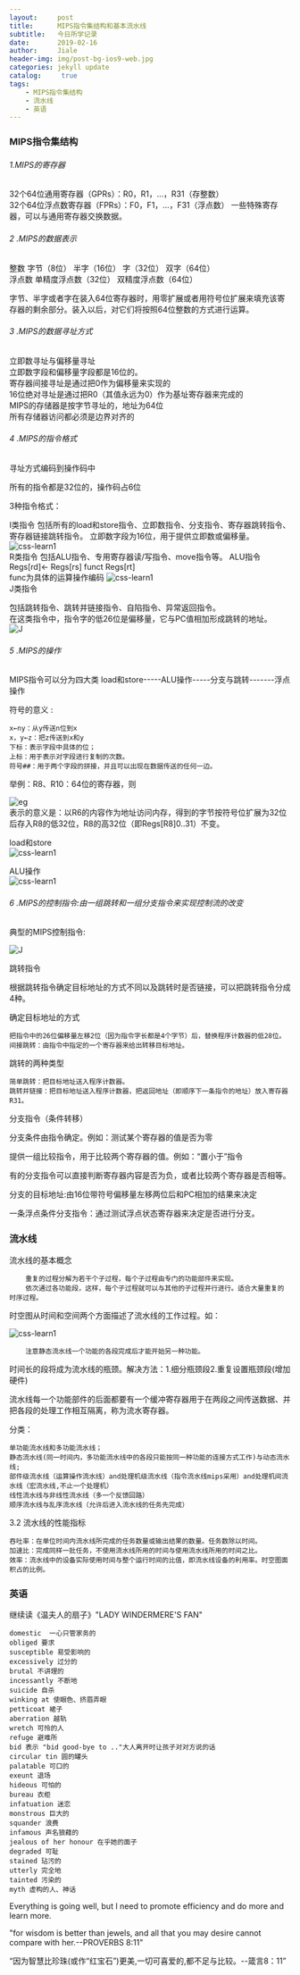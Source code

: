 ```yaml
---
layout:     post
title:      MIPS指令集结构和基本流水线
subtitle:   今日所学记录
date:       2019-02-16
author:     Jiale
header-img: img/post-bg-ios9-web.jpg
categories: jekyll update
catalog: 	 true
tags:
    - MIPS指令集结构
    - 流水线
    - 英语
---
```


### MIPS指令集结构
###### 1.MIPS的寄存器
32个64位通用寄存器（GPRs）：R0，R1，…，R31（存整数）  
32个64位浮点数寄存器（FPRs）：F0，F1，…，F31（浮点数）
一些特殊寄存器，可以与通用寄存器交换数据。
	

###### 2 .MIPS的数据表示
整数
字节（8位）   半字（16位）
字（32位）    双字（64位）  
浮点数
单精度浮点数（32位）  双精度浮点数（64位）

字节、半字或者字在装入64位寄存器时，用零扩展或者用符号位扩展来填充该寄存器的剩余部分。装入以后，对它们将按照64位整数的方式进行运算。

	

###### 3 .MIPS的数据寻址方式
立即数寻址与偏移量寻址  
立即数字段和偏移量字段都是16位的。  
寄存器间接寻址是通过把0作为偏移量来实现的  
16位绝对寻址是通过把R0（其值永远为0）作为基址寄存器来完成的  
MIPS的存储器是按字节寻址的，地址为64位  
所有存储器访问都必须是边界对齐的
###### 4 .MIPS的指令格式
寻址方式编码到操作码中

所有的指令都是32位的，操作码占6位

3种指令格式：

I类指令
包括所有的load和store指令、立即数指令、分支指令、寄存器跳转指令、寄存器链接跳转指令。
立即数字段为16位，用于提供立即数或偏移量。  
![css-learn1](/img/I-Instru.png)  
R类指令
包括ALU指令、专用寄存器读/写指令、move指令等。
ALU指令
      Regs[rd]← Regs[rs] funct Regs[rt]  
      func为具体的运算操作编码
![css-learn1](/img/I-Instru.png)  
J类指令

包括跳转指令、跳转并链接指令、自陷指令、异常返回指令。  
在这类指令中，指令字的低26位是偏移量，它与PC值相加形成跳转的地址。  
![J](/img/J-Instru.png)

###### 5 .MIPS的操作
MIPS指令可以分为四大类
load和store-----ALU操作-----分支与跳转-------浮点操作

符号的意义 :

	x←ny：从y传送n位到x
	x，y←z：把z传送到x和y 
	下标：表示字段中具体的位；
	上标：用于表示对字段进行复制的次数。
	符号##：用于两个字段的拼接，并且可以出现在数据传送的任何一边。
举例：R8、R10：64位的寄存器，则

![eg](/img/eg.png)  
表示的意义是：以R6的内容作为地址访问内存，得到的字节按符号位扩展为32位后存入R8的低32位，R8的高32位（即Regs[R8]0..31）不变。 
 
load和store  
![css-learn1](/img/LS.png)

ALU操作  
![css-learn1](/img/ALU.png)

###### 6 .MIPS的控制指令:由一组跳转和一组分支指令来实现控制流的改变
典型的MIPS控制指令:

 ![J](/img/J.png)

跳转指令

根据跳转指令确定目标地址的方式不同以及跳转时是否链接，可以把跳转指令分成4种。

确定目标地址的方式

	把指令中的26位偏移量左移2位（因为指令字长都是4个字节）后，替换程序计数器的低28位。
	间接跳转：由指令中指定的一个寄存器来给出转移目标地址。

跳转的两种类型

	简单跳转：把目标地址送入程序计数器。
	跳转并链接：把目标地址送入程序计数器，把返回地址（即顺序下一条指令的地址）放入寄存器R31。

分支指令（条件转移）

分支条件由指令确定。例如：测试某个寄存器的值是否为零

提供一组比较指令，用于比较两个寄存器的值。例如：“置小于”指令

有的分支指令可以直接判断寄存器内容是否为负，或者比较两个寄存器是否相等。

分支的目标地址:由16位带符号偏移量左移两位后和PC相加的结果来决定

一条浮点条件分支指令：通过测试浮点状态寄存器来决定是否进行分支。


### 流水线
流水线的基本概念

		重复的过程分解为若干个子过程，每个子过程由专门的功能部件来实现。
		依次通过各功能段，这样，每个子过程就可以与其他的子过程并行进行。适合大量重复的时序过程。

时空图从时间和空间两个方面描述了流水线的工作过程。如：
 
![css-learn1](/img/shikong.png)

		注意静态流水线一个功能的各段完成后才能开始另一种功能。

时间长的段将成为流水线的瓶颈。解决方法：1.细分瓶颈段2.重复设置瓶颈段(增加硬件)

流水线每一个功能部件的后面都要有一个缓冲寄存器用于在两段之间传送数据、并把各段的处理工作相互隔离，称为流水寄存器。

分类：	

	单功能流水线和多功能流水线；
	静态流水线(同一时间内，多功能流水线中的各段只能按同一种功能的连接方式工作)与动态流水线;
	部件级流水线（运算操作流水线）and处理机级流水线（指令流水线mips采用）and处理机间流水线（宏流水线,不止一个处理机）
	线性流水线与非线性流水线（多一个反馈回路）
	顺序流水线与乱序流水线（允许后进入流水线的任务先完成）

3.2	流水线的性能指标

	吞吐率：在单位时间内流水线所完成的任务数量或输出结果的数量。任务数除以时间。
	加速比：完成同样一批任务，不使用流水线所用的时间与使用流水线所用的时间之比。
	效率：流水线中的设备实际使用时间与整个运行时间的比值，即流水线设备的利用率。时空图面积占的比例。



### 英语

继续读《温夫人的扇子》"LADY WINDERMERE'S FAN"

	domestic  一心只管家务的
	obliged 要求
	susceptible 易受影响的
	excessively 过分的
	brutal 不讲理的
	incessantly 不断地
	suicide 自杀
	winking at 使眼色、挤眉弄眼
	petticoat 裙子
	aberration 越轨
	wretch 可怜的人
	refuge 避难所
	bid 表示 "bid good-bye to .."大人离开时让孩子对对方说的话
	circular tin 圆的罐头
	palatable 可口的
	exeunt 退场
	hideous 可怕的
	bureau 衣柜
	infatuation 迷恋
	monstrous 巨大的
	squander 浪费
	infamous 声名狼藉的
	jealous of her honour 在乎她的面子
	degraded 可耻
	stained 玷污的
	utterly 完全地
	tainted 污染的
	myth 虚构的人、神话


Everything is going well, but I need to promote efficiency and do more and learn more.


"for wisdom is better than jewels, and all that you may desire cannot compare with her.--PROVERBS 8:11"

“因为智慧比珍珠(或作“红宝石”)更美,一切可喜爱的,都不足与比较。--箴言8：11”
